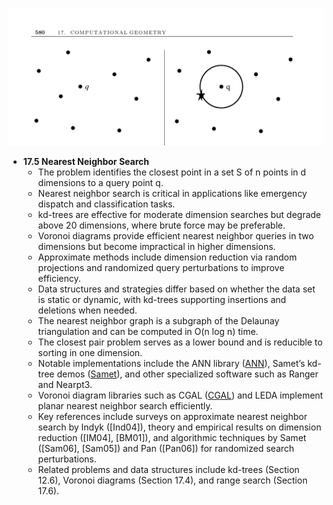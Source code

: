 ![ADM-ch17-geometry-nearest-neighbors](ADM-ch17-geometry-nearest-neighbors.best.png)

- **17.5 Nearest Neighbor Search**  
  - The problem identifies the closest point in a set S of n points in d dimensions to a query point q.  
  - Nearest neighbor search is critical in applications like emergency dispatch and classification tasks.  
  - kd-trees are effective for moderate dimension searches but degrade above 20 dimensions, where brute force may be preferable.  
  - Voronoi diagrams provide efficient nearest neighbor queries in two dimensions but become impractical in higher dimensions.  
  - Approximate methods include dimension reduction via random projections and randomized query perturbations to improve efficiency.  
  - Data structures and strategies differ based on whether the data set is static or dynamic, with kd-trees supporting insertions and deletions when needed.  
  - The nearest neighbor graph is a subgraph of the Delaunay triangulation and can be computed in O(n log n) time.  
  - The closest pair problem serves as a lower bound and is reducible to sorting in one dimension.  
  - Notable implementations include the ANN library ([ANN](http://www.cs.umd.edu/~mount/ANN/)), Samet’s kd-tree demos ([Samet](http://donar.umiacs.umd.edu/quadtree/)), and other specialized software such as Ranger and Nearpt3.  
  - Voronoi diagram libraries such as CGAL ([CGAL](https://www.cgal.org)) and LEDA implement planar nearest neighbor search efficiently.  
  - Key references include surveys on approximate nearest neighbor search by Indyk ([Ind04]), theory and empirical results on dimension reduction ([IM04], [BM01]), and algorithmic techniques by Samet ([Sam06], [Sam05]) and Pan ([Pan06]) for randomized search perturbations.  
  - Related problems and data structures include kd-trees (Section 12.6), Voronoi diagrams (Section 17.4), and range search (Section 17.6).
